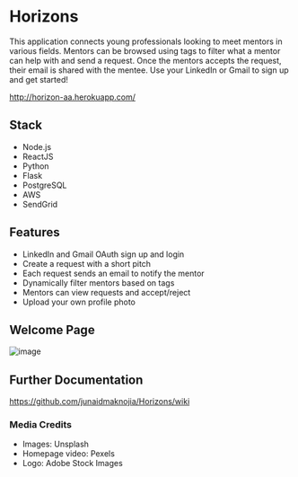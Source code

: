 # Horizons

This application connects young professionals looking to meet mentors in various fields. Mentors can be browsed using tags to filter what a mentor can help with and send a request. Once the mentors accepts the request, their email is shared with the mentee. Use your LinkedIn or Gmail to sign up and get started!

http://horizon-aa.herokuapp.com/

## Stack
   - Node.js
   - ReactJS
   - Python
   - Flask
   - PostgreSQL
   - AWS
   - SendGrid


## Features
   - LinkedIn and Gmail OAuth sign up and login
   - Create a request with a short pitch
   - Each request sends an email to notify the mentor
   - Dynamically filter mentors based on tags
   - Mentors can view requests and accept/reject
   - Upload your own profile photo

## Welcome Page
![image](https://user-images.githubusercontent.com/74396674/119068418-c6bfc400-b9a9-11eb-8ca8-c20bcd4fa7c5.png)

## Further Documentation
https://github.com/junaidmaknojia/Horizons/wiki

### Media Credits
   - Images: Unsplash
   - Homepage video: Pexels
   - Logo: Adobe Stock Images
